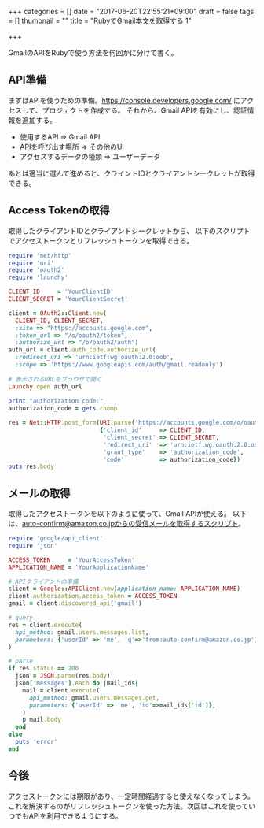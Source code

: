 +++
categories = []
date = "2017-06-20T22:55:21+09:00"
draft = false
tags = []
thumbnail = ""
title = "RubyでGmail本文を取得する 1"

+++

GmailのAPIをRubyで使う方法を何回かに分けて書く。

## API準備
まずはAPIを使うための準備。https://console.developers.google.com/ にアクセスして、プロジェクトを作成する。
それから、Gmail APIを有効にし、認証情報を追加する。

- 使用するAPI => Gmail API
- APIを呼び出す場所 => その他のUI
- アクセスするデータの種類 => ユーザーデータ

あとは適当に選んで進めると、クライントIDとクライアントシークレットが取得できる。


## Access Tokenの取得
取得したクライアントIDとクライアントシークレットから、
以下のスクリプトでアクセストークンとリフレッシュトークンを取得できる。

```ruby
require 'net/http'
require 'uri'
require 'oauth2'
require 'launchy'

CLIENT_ID     = 'YourClientID'
CLIENT_SECRET = 'YourClientSecret'

client = OAuth2::Client.new(
  CLIENT_ID, CLIENT_SECRET,
  :site => "https://accounts.google.com",
  :token_url => "/o/oauth2/token",
  :authorize_url => "/o/oauth2/auth")
auth_url = client.auth_code.authorize_url(
  :redirect_uri => 'urn:ietf:wg:oauth:2.0:oob',
  :scope => 'https://www.googleapis.com/auth/gmail.readonly')
 
# 表示されるURLをブラウザで開く
Launchy.open auth_url
 
print "authorization code:"
authorization_code = gets.chomp

res = Net::HTTP.post_form(URI.parse('https://accounts.google.com/o/oauth2/token'),
                          {'client_id'     => CLIENT_ID,
                           'client_secret' => CLIENT_SECRET,
                           'redirect_uri'  => 'urn:ietf:wg:oauth:2.0:oob',
                           'grant_type'    => 'authorization_code',
                           'code'          => authorization_code})
puts res.body
```

## メールの取得
取得したアクセストークンを以下のように使って、Gmail APIが使える。
以下は、auto-confirm@amazon.co.jpからの受信メールを取得するスクリプト。

```ruby
require 'google/api_client'
require 'json'

ACCESS_TOKEN     = 'YourAccessToken'
APPLICATION_NAME = 'YourApplicationName'

# APIクライアントの準備
client = Google::APIClient.new(application_name: APPLICATION_NAME)
client.authorization.access_token = ACCESS_TOKEN
gmail = client.discovered_api('gmail')

# query
res = client.execute(
  api_method: gmail.users.messages.list,
  parameters: {'userId' => 'me', 'q'=>'from:auto-confirm@amazon.co.jp'},
)

# parse
if res.status == 200
  json = JSON.parse(res.body)
  json['messages'].each do |mail_ids|
    mail = client.execute(
      api_method: gmail.users.messages.get,
      parameters: {'userId' => 'me', 'id'=>mail_ids['id']},
    )
    p mail.body
  end
else
  puts 'error'
end
```

## 今後
アクセストークンには期限があり、一定時間経過すると使えなくなってしまう。
これを解決するのがリフレッシュトークンを使った方法。次回はこれを使っていつでもAPIを利用できるようにする。

